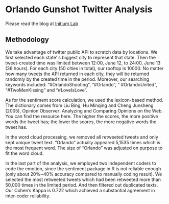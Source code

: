 # Orlando Gunshot Twitter Analysis
Please read the blog at [Initium Lab](http://initiumlab.com/blog/20160622-orlando-gunshot/)

## Methodology

We take advantage of twitter public API to scratch data by locations. We first selected each state’ s biggest city to represent that state. Then the tweet-created time was limited between  12:00, June 12, to 24:00, June 13 (36 hours). For each city (50 cities in total), our rooftop is 10000. No matter how many tweets the API returned in each city, they will be returned randomly by the created time in the period. Moreover, our searching keywords included: “#OrlandoShooting”, “#Orlando”, ” #OrlandoUnited”, “#TwoMenKissing” and  “#LoveIsLove”.  

As for the sentiment score calculation, we used the lexicon-based method. The dictionary comes from Liu Bing, Hu Minqing  and Cheng Junsheng (2005), Opinion Observer: Analyzing and Comparing Opinions on the Web. You can find the resource here. The higher the scores, the more positive words the tweet has; the lower the scores, the more negative words the tweet has. 

In the word cloud processing, we removed all retweeted tweets and only kept unique tweet text. “Orlando” actually appeared 5,1535 times which is the most frequent word. The size of “Orlando” was adjusted on purpose to fit the word cloud. 

In the last part of the analysis, we employed two independent coders to code the emotion, since the sentiment package in R is not reliable enough (only about 20%~40% accuracy compared to manually coding result). We selected the most retweeted tweets which had been retweeted more than 50,000 times in the limited period. And then filtered out duplicated texts. Our Cohen’s Kappa is 0.722 which achieved a substantial agreement in inter-coder reliability. 

